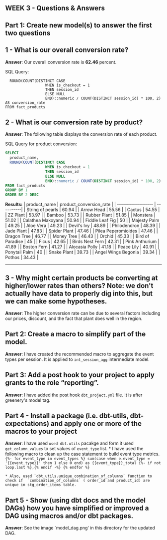 ## WEEK 3 - Questions & Answers

## Part 1: Create new model(s) to answer the first two questions

## 1 - What is our overall conversion rate?
**Answer**: Our overall conversion rate is **62.46** percent. 

SQL Query:
``` SELECT
  ROUND(COUNT(DISTINCT CASE 
                  WHEN is_checkout = 1
                  THEN session_id
                  ELSE NULL
                  END)::numeric / COUNT(DISTINCT session_id) * 100, 2) AS conversion_rate
FROM fact_products
```

## 2 - What is our conversion rate by product? 
**Answer**: The following table displays the conversion rate of each product.

SQL Query for product conversion:
``` sql
SELECT
  product_name,
  ROUND(COUNT(DISTINCT CASE 
                  WHEN is_checkout = 1
                  THEN session_id
                  ELSE NULL
                  END)::numeric / COUNT(DISTINCT session_id) * 100, 2) AS product_conversion_rate
FROM fact_products
GROUP BY 1
ORDER BY 2 DESC

```

**Results:**
| product_name | product_conversion_rate |
| ------------------ | ----------| 
| String of pearls | 60.94 | 
| Arrow Head | 55.56 | 
| Cactus | 54.55 | 
| ZZ Plant | 53.97 | 
| Bamboo | 53.73 | 
| Rubber Plant | 51.85 | 
| Monstera | 51.02 | 
| Calathea Makoyana | 50.94 | 
| Fiddle Leaf Fig | 50 | 
| Majesty Palm | 49.25 | 
| Aloe Vera | 49.23 | 
| Devil's Ivy | 48.89 | 
| Philodendron | 48.39 | 
| Jade Plant | 47.83 | 
| Spider Plant | 47.46 | 
| Pilea Peperomioides | 47.46 | 
| Dragon Tree | 46.77 | 
| Money Tree | 46.43 | 
| Orchid | 45.33 | 
| Bird of Paradise | 45 | 
| Ficus | 42.65 | 
| Birds Nest Fern | 42.31 | 
| Pink Anthurium | 41.89 | 
| Boston Fern | 41.27 | 
| Alocasia Polly | 41.18 | 
| Peace Lily | 40.91 | 
| Ponytail Palm | 40 | 
| Snake Plant | 39.73 | 
| Angel Wings Begonia | 39.34 | 
| Pothos | 34.43 | 

---

## 3 - Why might certain products be converting at higher/lower rates than others? Note: we don't actually have data to properly dig into this, but we can make some hypotheses.
**Answer**: The higher conversion rate can be due to several factors including our prices, discount, and the fact that plant does well in the region. 


## Part 2: Create a macro to simplify part of the model. 
**Answer**: I have created the recommended macro to aggregate the event types per session. It is applied to `int_session_agg` intermediate model.


## Part 3: Add a post hook to your project to apply grants to the role “reporting”.
**Answer**: I have added the post hook `dbt_project.yml` file. It is after greenery's model tag.

## Part 4 - Install a package (i.e. dbt-utils, dbt-expectations) and apply one or more of the macros to your project
**Answer**: I have used `used dbt.utils` pacakge and form it used `get_column_values` to set values of `event_type` list.
    * I have used the following macro to clean up the case statement to build event type metrics.
        ``` 
	{%- for event_type in event_types %}
            sum(case when e.event_type = '{{event_type}}' then 1 else 0 end) as {{event_type}}_total
            {%- if not loop.last %},{% endif -%}
            {% endfor %}
	    ```
	
    * Also, used `dbt_utils.unique_combination_of_columns` function to check if  `combination_of_columns` ( order_id and product_id) are unique in stg_order_items table.

## Part 5 - Show (using dbt docs and the model DAGs) how you have simplified or improved a DAG using macros and/or dbt packages.
**Answer**: See the image `model_dag.png' in this directory for the updated DAG.
